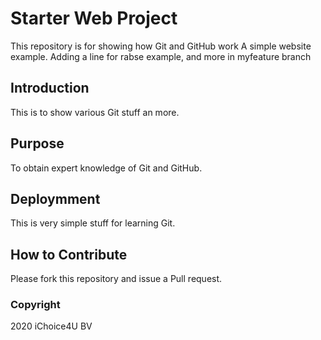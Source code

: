 # Starter Web Project

This repository is for showing how Git and GitHub work
A simple website example. Adding a line for rabse example,
and more in myfeature branch


## Introduction

This is to show various Git stuff an more.

## Purpose

To obtain expert knowledge of Git and GitHub.

## Deploymment

This is very simple stuff for learning Git.

## How to Contribute

Please fork this repository and issue a Pull request.

### Copyright

2020 iChoice4U BV